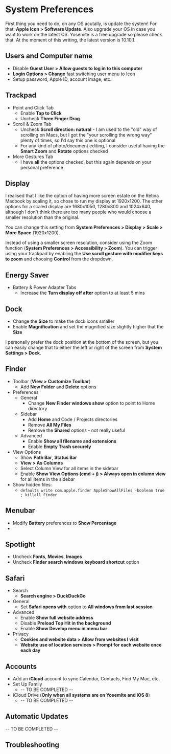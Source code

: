 # System Preferences

First thing you need to do, on any OS acutally, is update the system! For that: **Apple Icon > Software Update**. Also upgrade your OS in case you want to work on the latest OS. Yosemite is a free upgrade so please check that. At the moment of this writing, the latest version is 10.10.1.

## Users and Computer name

* Disable **Guest User > Allow guests to log in to this computer**
* **Login Options > Change** fast switching user menu to Icon
* Setup password, Apple ID, account image, etc.

## Trackpad

* Point and Click Tab
    * Enable **Tap to Click** 
    * Uncheck **Three Finger Drag**
* Scroll & Zoom Tab
    * Uncheck **Scroll direction: natural** - I am used to the "old" way of scrolling on Macs, but I got the "your scrolling the wrong way" plenty of times, so I'd say this one is optional
    * For any kind of photo/document editing, I consider useful having the **Smart Zoom** and **Rotate** options checked
* More Gestures Tab
    * I have **all** the options checked, but this again depends on your personal preference

## Display

I realised that I like the option of having more screen estate on the Retina Macbook by scaling it, so chose to run my display at 1920x1200. The other options for a scaled display are 1680x1050, 1280x800 and 1024x640, although I don't think there are too many people who would choose a smaller resolution than the original. 

You can change this setting from **System Preferences > Display > Scale > More Space** (1920x1200).

Instead of using a smaller screen resolution, consider using the Zoom function (**System Preferences > Accessibility > Zoom**). You can trigger using your trackpad by enabling the **Use scroll gesture with modifier keys to zoom** and choosing **Control** from the dropdown.

## Energy Saver

* Battery & Power Adapter Tabs
    * Increase the **Turn display off after** option to at least 5 mins

## Dock

* Change the **Size** to make the dock icons smaller
* Enable **Magnification** and set the magnified size slightly higher that the **Size**


I personally prefer the dock position at the bottom of the screen, but you can easily change that to either the left or right of the screen from **System Settings > Dock**.

## Finder

* Toolbar (**View > Customize Toolbar**)
    * Add **New Folder** and **Delete** options
* Preferences
    * General
        * Change **New Finder windows show** option to point to Home directory
    * Sidebar
        * Add **Home** and Code / Projects directories
        * Remove **All My Files**
        * Remove the **Shared** options - not really useful
    * Advanced
        * Enable **Show all filename and extensions**
        * Enable **Empty Trash securely**
* View Options
    * Show **Path Bar**, **Status Bar**
    * **View > As Columns**
    * Select Column View for all items in the sidebar
    * Enable **Show View Options (cmd + j) > Always open in column view** for all items in the sidebar
* Show hidden files:
    * `defaults write com.apple.finder AppleShowAllFiles -boolean true ; killall Finder`

## Menubar

* Modify **Battery** preferences to **Show Percentage**
* 

## Spotlight

* Uncheck **Fonts**, **Movies**, **Images**
* Uncheck **Finder search windows keyboard shortcut** option

## Safari

* Search
    * **Search engine > DuckDuckGo**
* General
    * Set **Safari opens with** option to **All windows from last session**
* Advanced
    * Enable **Show full website address**
    * Disable **Preload Top Hit in the background**
    * Enable **Show Develop menu in menu bar**
* Privacy
    * **Cookies and website data > Allow from websites I visit**
    * **Website use of location services > Prompt for each website once each day** 

## Accounts

* Add an **iCloud** account to sync Calendar, Contacts, Find My Mac, etc.
* Set Up Family
    * -- TO BE COMPLETED --
* iCloud Drive (**Only when all systems are on Yosemite and iOS 8**)
    * -- TO BE COMPLETED --

## Automatic Updates

-- TO BE COMPLETED --

## Troubleshooting
